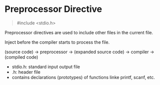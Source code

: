 Preprocessor Directive
======================

> #include <stdio.h>

Preprocessor directives are used to include other files in the current file.

Inject before the compiler starts to process the file.

(source code) -> preprocessor -> (expanded source code) -> compiler -> (compiled code)

* stdio.h: standard input output file
* .h: header file
* contains declarations (prototypes) of functions linke printf, scanf, etc.
